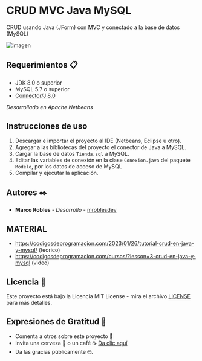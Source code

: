 # CRUD MVC Java MySQL
CRUD usando Java (JForm) con MVC y conectado a la base de datos (MySQL) 

![imagen](https://user-images.githubusercontent.com/78062855/214745636-66a94376-e4c1-4a61-9aba-a7a9b06fcc7c.png)


## Requerimientos 📋
- JDK 8.0 o superior
- MySQL 5.7 o superior
- [Connector/J 8.0](https://dev.mysql.com/downloads/connector/j/)

*Desarrollado en Apache Netbeans*

## Instrucciones de uso

1. Descargar e importar el proyecto al IDE (Netbeans, Eclipse u otro).
2. Agregar a las bibliotecas del proyecto el conector de Java a MySQL.
3. Cargar la base de datos ```Tienda.sql``` a MySQL.
4. Editar las variables de conexión en la clase ```Conexion.java``` del paquete ```Modelo```, por los datos de acceso de MySQL
5. Compilar y ejecutar la aplicación.

## Autores ✒️
- **Marco Robles** - *Desarrollo* - [mroblesdev](https://github.com/mroblesdev)

##  MATERIAL
- https://codigosdeprogramacion.com/2023/01/26/tutorial-crud-en-java-y-mysql/   (teorico)
- https://codigosdeprogramacion.com/cursos/?lesson=3-crud-en-java-y-mysql  (video)
  

## Licencia 📄

Este proyecto está bajo la Licencia MIT License - mira el archivo [LICENSE](LICENSE) para más detalles.

## Expresiones de Gratitud 🎁

* Comenta a otros sobre este proyecto 📢
* Invita una cerveza 🍺 o un café ☕ [Da clic aquí](https://www.paypal.com/paypalme/markorobles?locale.x=es_XC.) 
* Da las gracias públicamente 🤓.
